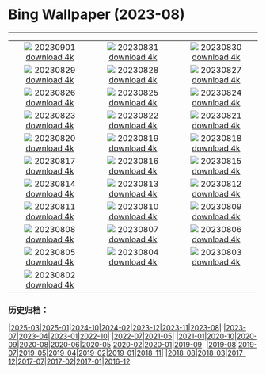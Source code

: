 # Bing Wallpaper (2023-08)
**************
| | | |
| :----: | :----: | :----: |
| ![](https://www.bing.com/th?id=OHR.KeralaBackwaters_EN-IN5839367689_1920x1080.jpg) 20230901 [download 4k](https://www.bing.com/th?id=OHR.KeralaBackwaters_EN-IN5839367689_UHD.jpg) | ![](https://www.bing.com/th?id=OHR.IronwoodCactus_EN-IN8431583743_1920x1080.jpg) 20230831 [download 4k](https://www.bing.com/th?id=OHR.IronwoodCactus_EN-IN8431583743_UHD.jpg) | ![](https://www.bing.com/th?id=OHR.FestivalofThreads_EN-IN8502750769_1920x1080.jpg) 20230830 [download 4k](https://www.bing.com/th?id=OHR.FestivalofThreads_EN-IN8502750769_UHD.jpg) |
| ![](https://www.bing.com/th?id=OHR.TurkeyTailMush_EN-IN7925034915_1920x1080.jpg) 20230829 [download 4k](https://www.bing.com/th?id=OHR.TurkeyTailMush_EN-IN7925034915_UHD.jpg) | ![](https://www.bing.com/th?id=OHR.DubrovnikHarbor_EN-IN9410469914_1920x1080.jpg) 20230828 [download 4k](https://www.bing.com/th?id=OHR.DubrovnikHarbor_EN-IN9410469914_UHD.jpg) | ![](https://www.bing.com/th?id=OHR.JejuIsland_EN-IN5213186206_1920x1080.jpg) 20230827 [download 4k](https://www.bing.com/th?id=OHR.JejuIsland_EN-IN5213186206_UHD.jpg) |
| ![](https://www.bing.com/th?id=OHR.MuseumIsland_EN-IN5070401270_1920x1080.jpg) 20230826 [download 4k](https://www.bing.com/th?id=OHR.MuseumIsland_EN-IN5070401270_UHD.jpg) | ![](https://www.bing.com/th?id=OHR.YellowstoneFalls_EN-IN5386770490_1920x1080.jpg) 20230825 [download 4k](https://www.bing.com/th?id=OHR.YellowstoneFalls_EN-IN5386770490_UHD.jpg) | ![](https://www.bing.com/th?id=OHR.SharkFinCove_EN-IN4396943567_1920x1080.jpg) 20230824 [download 4k](https://www.bing.com/th?id=OHR.SharkFinCove_EN-IN4396943567_UHD.jpg) |
| ![](https://www.bing.com/th?id=OHR.IndiaMoon_EN-IN4180677379_1920x1080.jpg) 20230823 [download 4k](https://www.bing.com/th?id=OHR.IndiaMoon_EN-IN4180677379_UHD.jpg) | ![](https://www.bing.com/th?id=OHR.TunisiaAmphitheatre_EN-IN5220329711_1920x1080.jpg) 20230822 [download 4k](https://www.bing.com/th?id=OHR.TunisiaAmphitheatre_EN-IN5220329711_UHD.jpg) | ![](https://www.bing.com/th?id=OHR.SkogafossWaterfall_EN-IN4197421757_1920x1080.jpg) 20230821 [download 4k](https://www.bing.com/th?id=OHR.SkogafossWaterfall_EN-IN4197421757_UHD.jpg) |
| ![](https://www.bing.com/th?id=OHR.StartPointLight_EN-IN1058064247_1920x1080.jpg) 20230820 [download 4k](https://www.bing.com/th?id=OHR.StartPointLight_EN-IN1058064247_UHD.jpg) | ![](https://www.bing.com/th?id=OHR.CameraSquirrel_EN-IN0426441730_1920x1080.jpg) 20230819 [download 4k](https://www.bing.com/th?id=OHR.CameraSquirrel_EN-IN0426441730_UHD.jpg) | ![](https://www.bing.com/th?id=OHR.AvatarMountain_EN-IN0026967271_1920x1080.jpg) 20230818 [download 4k](https://www.bing.com/th?id=OHR.AvatarMountain_EN-IN0026967271_UHD.jpg) |
| ![](https://www.bing.com/th?id=OHR.TaorminaSquare_EN-IN6021512448_1920x1080.jpg) 20230817 [download 4k](https://www.bing.com/th?id=OHR.TaorminaSquare_EN-IN6021512448_UHD.jpg) | ![](https://www.bing.com/th?id=OHR.KeyWestBridge_EN-IN2793637493_1920x1080.jpg) 20230816 [download 4k](https://www.bing.com/th?id=OHR.KeyWestBridge_EN-IN2793637493_UHD.jpg) | ![](https://www.bing.com/th?id=OHR.IndependenceDay_EN-IN6025298765_1920x1080.jpg) 20230815 [download 4k](https://www.bing.com/th?id=OHR.IndependenceDay_EN-IN6025298765_UHD.jpg) |
| ![](https://www.bing.com/th?id=OHR.GeckoLeaf_EN-IN5833679106_1920x1080.jpg) 20230814 [download 4k](https://www.bing.com/th?id=OHR.GeckoLeaf_EN-IN5833679106_UHD.jpg) | ![](https://www.bing.com/th?id=OHR.PerseidsOregon_EN-IN5335133603_1920x1080.jpg) 20230813 [download 4k](https://www.bing.com/th?id=OHR.PerseidsOregon_EN-IN5335133603_UHD.jpg) | ![](https://www.bing.com/th?id=OHR.ThreeElephants_EN-IN4911760993_1920x1080.jpg) 20230812 [download 4k](https://www.bing.com/th?id=OHR.ThreeElephants_EN-IN4911760993_UHD.jpg) |
| ![](https://www.bing.com/th?id=OHR.JupiterArtland_EN-IN4437426321_1920x1080.jpg) 20230811 [download 4k](https://www.bing.com/th?id=OHR.JupiterArtland_EN-IN4437426321_UHD.jpg) | ![](https://www.bing.com/th?id=OHR.WorldLionDay_EN-IN7896417806_1920x1080.jpg) 20230810 [download 4k](https://www.bing.com/th?id=OHR.WorldLionDay_EN-IN7896417806_UHD.jpg) | ![](https://www.bing.com/th?id=OHR.BathurstArt_EN-IN4732410788_1920x1080.jpg) 20230809 [download 4k](https://www.bing.com/th?id=OHR.BathurstArt_EN-IN4732410788_UHD.jpg) |
| ![](https://www.bing.com/th?id=OHR.BlacktipSharks_EN-IN7510591621_1920x1080.jpg) 20230808 [download 4k](https://www.bing.com/th?id=OHR.BlacktipSharks_EN-IN7510591621_UHD.jpg) | ![](https://www.bing.com/th?id=OHR.BodieNC_EN-IN4440410782_1920x1080.jpg) 20230807 [download 4k](https://www.bing.com/th?id=OHR.BodieNC_EN-IN4440410782_UHD.jpg) | ![](https://www.bing.com/th?id=OHR.NaganoPond_EN-IN2550312141_1920x1080.jpg) 20230806 [download 4k](https://www.bing.com/th?id=OHR.NaganoPond_EN-IN2550312141_UHD.jpg) |
| ![](https://www.bing.com/th?id=OHR.AtlanticPuffin_EN-IN4194031243_1920x1080.jpg) 20230805 [download 4k](https://www.bing.com/th?id=OHR.AtlanticPuffin_EN-IN4194031243_UHD.jpg) | ![](https://www.bing.com/th?id=OHR.GothicRuins_EN-IN1472260655_1920x1080.jpg) 20230804 [download 4k](https://www.bing.com/th?id=OHR.GothicRuins_EN-IN1472260655_UHD.jpg) | ![](https://www.bing.com/th?id=OHR.ZelenciSprings_EN-IN1003048519_1920x1080.jpg) 20230803 [download 4k](https://www.bing.com/th?id=OHR.ZelenciSprings_EN-IN1003048519_UHD.jpg) |
| ![](https://www.bing.com/th?id=OHR.CapitolButte_EN-IN9834899757_1920x1080.jpg) 20230802 [download 4k](https://www.bing.com/th?id=OHR.CapitolButte_EN-IN9834899757_UHD.jpg) |  |  |

### 历史归档：

|[2025-03](bing/2025-03/2025-03.md)|[2025-01](bing/2025-01/2025-01.md)|[2024-10](bing/2024-10/2024-10.md)|[2024-02](bing/2024-02/2024-02.md)|[2023-12](bing/2023-12/2023-12.md)|[2023-11](bing/2023-11/2023-11.md)|[2023-08](bing/2023-08/2023-08.md)|
|[2023-07](bing/2023-07/2023-07.md)|[2023-04](bing/2023-04/2023-04.md)|[2023-01](bing/2023-01/2023-01.md)|[2022-10](bing/2022-10/2022-10.md)|
|[2022-07](bing/2022-07/2022-07.md)|[2021-05](bing/2021-05/2021-05.md)|
|[2021-01](bing/2021-01/2021-01.md)|[2020-10](bing/2020-10/2020-10.md)|[2020-09](bing/2020-09/2020-09.md)|[2020-08](bing/2020-08/2020-08.md)|[2020-06](bing/2020-06/2020-06.md)|[2020-05](bing/2020-05/2020-05.md)|[2020-02](bing/2020-02/2020-02.md)|[2020-01](bing/2020-01/2020-01.md)|[2019-09](bing/2019-09/2019-09.md)|
|[2019-08](bing/2019-08/2019-08.md)|[2019-07](bing/2019-07/2019-07.md)|[2019-05](bing/2019-05/2019-05.md)|[2019-04](bing/2019-04/2019-04.md)|[2019-02](bing/2019-02/2019-02.md)|[2019-01](bing/2019-01/2019-01.md)|[2018-11](bing/2018-11/2018-11.md)|
|[2018-08](bing/2018-08/2018-08.md)|[2018-03](bing/2018-03/2018-03.md)|[2017-12](bing/2017-12/2017-12.md)|[2017-07](bing/2017-07/2017-07.md)|[2017-02](bing/2017-02/2017-02.md)|[2017-01](bing/2017-01/2017-01.md)|[2016-12](bing/2016-12/2016-12.md)